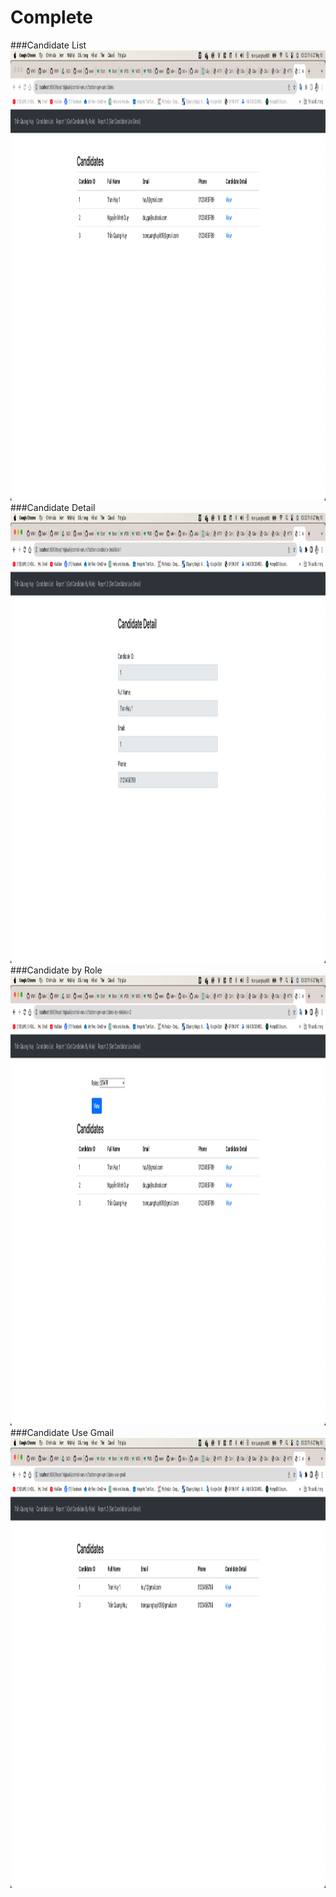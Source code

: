 # Complete
###Candidate List
  <a href="">
    <img src="image/Candidate_List.png" alt="Logo" width="1279" height="720">
  </a>
  <br>
###Candidate Detail
    <a href="">
    <img src="image/Candidate_Detail.png" alt="Logo" width="1279" height="720">
  </a>
  <br>
###Candidate by Role
    <a href="">
    <img src="image/Candidates_ByRole.png" alt="Logo" width="1279" height="720">
  </a>
  <br>
###Candidate Use Gmail
    <a href="">
    <img src="image/Candidates_UseGmail.png" alt="Logo" width="1279" height="720">
  </a>
